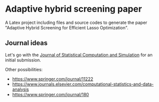 # Adaptive hybrid screening paper

A Latex project including files and source codes to generate the paper "Adaptive Hybrid Screening for Efficient Lasso Optimization".

## Journal ideas

Let's go with the [Journal of Statistical Computation and Simulation](https://www.tandfonline.com/toc/gscs20/current) for an initial submission.

Other possibilities:

* https://www.springer.com/journal/11222
* https://www.journals.elsevier.com/computational-statistics-and-data-analysis
* https://www.springer.com/journal/180
